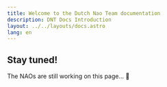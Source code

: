 ```yaml
---
title: Welcome to the Dutch Nao Team documentation
description: DNT Docs Introduction
layout: ../../layouts/docs.astro
lang: en
---
```


## Stay tuned!

The NAOs are still working on this page... 🤖